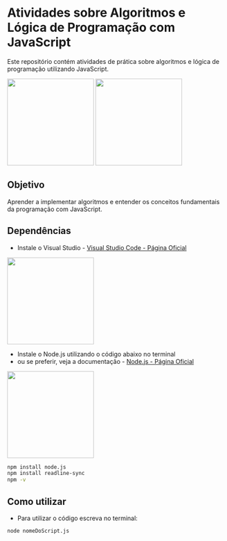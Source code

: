 # Atividades sobre Algoritmos e Lógica de Programação com JavaScript

Este repositório contém atividades de prática sobre algoritmos e lógica de programação utilizando JavaScript.

<img src="https://upload.wikimedia.org/wikipedia/commons/6/6a/JavaScript-logo.png" width="200" />
<img src="[https://upload.wikimedia.org/wikipedia/commons/6/6a/JavaScript-logo.png](https://upload.wikimedia.org/wikipedia/commons/2/2d/TypeScript_ESLint_logo.svg)" width="200" />

## Objetivo
Aprender a implementar algoritmos e entender os conceitos fundamentais da programação com JavaScript.

## Dependências

* Instale o Visual Studio - [Visual Studio Code - Página Oficial](https://code.visualstudio.com/)

 
<img src="https://upload.wikimedia.org/wikipedia/commons/9/9a/Visual_Studio_Code_1.35_icon.svg" width="200" />

* Instale o Node.js utilizando o código abaixo no terminal
* ou se preferir, veja a documentação - [Node.js - Página Oficial](https://nodejs.org/pt)

 <img src="https://upload.wikimedia.org/wikipedia/commons/d/d9/Node.js_logo.svg" width="200" />

```bash
npm install node.js
npm install readline-sync
npm -v
```


## Como utilizar

* Para utilizar o código escreva no terminal:

```bash
node nomeDoScript.js
```

